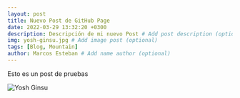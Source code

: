 ```yaml
---
layout: post
title: Nuevo Post de GitHub Page
date: 2022-03-29 13:32:20 +0300
description: Descripción de mi nuevo Post # Add post description (optional)
img: yosh-ginsu.jpg # Add image post (optional)
tags: [Blog, Mountain]
author: Marcos Esteban # Add name author (optional)
---
```

Esto es un post de pruebas 

![Yosh Ginsu]({{site.baseurl}}/assets/img/yosh-ginsu.jpg)
